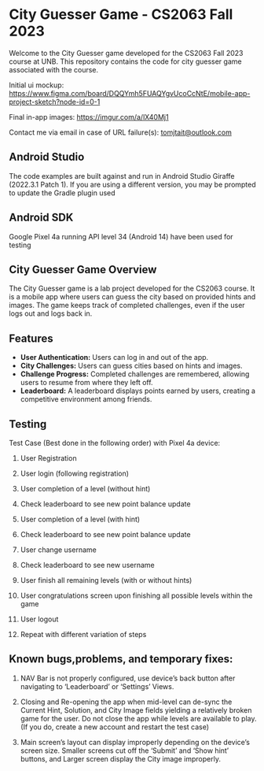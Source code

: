 # City Guesser Game - CS2063 Fall 2023

Welcome to the City Guesser game developed for the CS2063 Fall 2023 course at UNB. This repository contains the code for city guesser game associated with the course.

Initial ui mockup:
https://www.figma.com/board/DQQYmh5FUAQYgvUcoCcNtE/mobile-app-project-sketch?node-id=0-1

Final in-app images:
https://imgur.com/a/lX40Mj1

Contact me via email in case of URL failure(s): tomjtait@outlook.com

## Android Studio

The code examples are built against and run in Android Studio Giraffe (2022.3.1 Patch 1). If you are using a different version, you may be prompted to update the Gradle plugin used

## Android SDK
Google Pixel 4a running API level 34 (Android 14) have been used for testing

## City Guesser Game Overview

The City Guesser game is a lab project developed for the CS2063 course. It is a mobile app where users can guess the city based on provided hints and images. The game keeps track of completed challenges, even if the user logs out and logs back in.

## Features

- **User Authentication:** Users can log in and out of the app.
- **City Challenges:** Users can guess cities based on hints and images.
- **Challenge Progress:** Completed challenges are remembered, allowing users to resume from where they left off.
- **Leaderboard:** A leaderboard displays points earned by users, creating a competitive environment among friends.

## Testing
Test Case (Best done in the following order) with Pixel 4a device: 
 

1. User Registration 

2. User login (following registration) 

3. User completion of a level (without hint) 

4. Check leaderboard to see new point balance update 

5. User completion of a level (with hint) 

6. Check leaderboard to see new point balance update 

7. User change username 

8. Check leaderboard to see new username 

9. User finish all remaining levels (with or without hints) 

10. User congratulations screen upon finishing all possible levels within the game 

11. User logout 

12. Repeat with different variation of steps 

## Known bugs,problems, and temporary fixes:
1. NAV Bar is not properly configured, use device’s back button after navigating to ‘Leaderboard’ or ‘Settings’ Views. 

2. Closing and Re-opening the app when mid-level can de-sync the Current Hint, Solution, and City Image fields yielding a relatively broken game for the user. Do not close the app while levels are available to play. (If you do, create a new account and restart the test case) 

3. Main screen’s layout can display improperly depending on the device’s screen size. Smaller screens cut off the ‘Submit’ and ‘Show hint’ buttons, and Larger screen display the City image improperly. 

